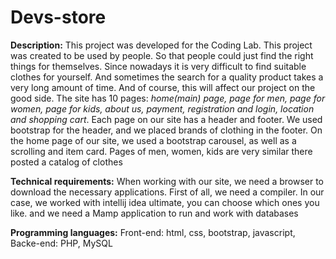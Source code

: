# Devs-store

**Description:**
This project was developed for the Coding Lab. This project was created to be used by people. So that people could just find the right things for themselves. Since nowadays it is very difficult to find suitable clothes for yourself. And sometimes the search for a quality product takes a very long amount of time. And of course, this will affect our project on the good side. 
The site has 10 pages: _home(main) page, page for men, page for women, page for kids, about us, payment, registration and login, location and shopping cart_. Each page on our site has a header and footer. We used bootstrap for the header, and we placed brands of clothing in the footer. On the home page of our site, we used a bootstrap carousel, as well as a scrolling and item card. Pages of men, women, kids are very similar there posted a catalog of clothes

**Technical requirements:**
When working with our site, we need a browser to download the necessary applications. First of all, we need a compiler. In our case, we worked with intellij idea ultimate, you can choose which ones you like. and we need a Mamp application to run and work with databases

**Programming languages:**
Front-end: html, css, bootstrap, javascript, 
Backe-end: PHP, MySQL
